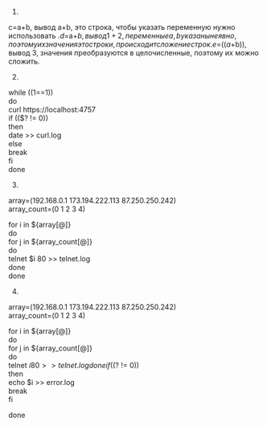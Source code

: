 1.  
c=a+b, вывод a+b, это строка, чтобы указать переменную нужно использовать $.  
d=$a+$b, вывод 1+2, переменные a,b указаны неявно, поэтому их значения это строки, происходит сложение строк.  
e=$(($a+$b)), вывод 3, значения преобразуются в целочисленные, поэтому их можно сложить.    

2.    
while ((1==1))  
do  
curl https://localhost:4757  
if (($? != 0))  
then  
date >> curl.log  
else  
break  
fi  
done  

3.  
array=(192.168.0.1 173.194.222.113 87.250.250.242)  
array_count=(0 1 2 3 4)  

for i in ${array[@]}  
do  
	for j in ${array_count[@]}  
	do  
	telnet $i 80 >> telnet.log  
	done  
done  

4.  
array=(192.168.0.1 173.194.222.113 87.250.250.242)  
array_count=(0 1 2 3 4)  

for i in ${array[@]}  
do  
	for j in ${array_count[@]}  
	do  
	telnet $i 80 >> telnet.log  
	done	  
	if (($? != 0))  
	then  
	echo $i >> error.log  
	break  
	fi  
	
done  

